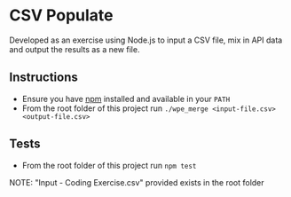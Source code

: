 # CSV Populate

Developed as an exercise using Node.js to input a CSV file, mix in API data and output the results as a new file.

## Instructions

* Ensure you have [npm](https://www.npmjs.com/) installed and available in your `PATH`
* From the root folder of this project run `./wpe_merge <input-file.csv> <output-file.csv>`

## Tests

* From the root folder of this project run `npm test`

NOTE: "Input - Coding Exercise.csv" provided exists in the root folder